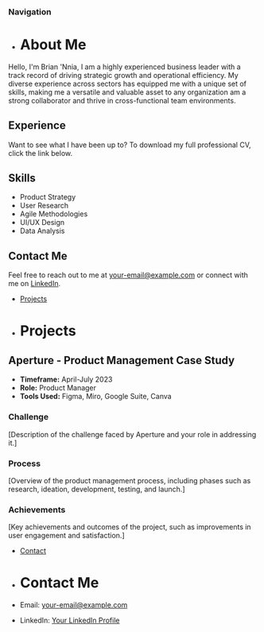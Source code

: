 ### Navigation
- # About Me

Hello, I'm Brian 'Nnia, I am a highly experienced business leader with a track record of driving strategic growth and operational efficiency. My diverse experience across sectors has equipped me with a unique set of skills, making me a versatile and valuable asset to any organization am a strong collaborator and thrive in cross-functional team environments.

## Experience
Want to see what I have been up to?
To download my full professional CV, click the link below.



## Skills

- Product Strategy
- User Research
- Agile Methodologies
- UI/UX Design
- Data Analysis

## Contact Me

Feel free to reach out to me at [your-email@example.com](mailto:your-email@example.com) or connect with me on [LinkedIn](https://www.linkedin.com/in/your-linkedin-profile).


- [Projects](projects.md)
- # Projects

## Aperture - Product Management Case Study

- **Timeframe:** April-July 2023
- **Role:** Product Manager
- **Tools Used:** Figma, Miro, Google Suite, Canva

### Challenge

[Description of the challenge faced by Aperture and your role in addressing it.]

### Process

[Overview of the product management process, including phases such as research, ideation, development, testing, and launch.]

### Achievements

[Key achievements and outcomes of the project, such as improvements in user engagement and satisfaction.]


- [Contact](contact.md)
- # Contact Me

- Email: [your-email@example.com](mailto:your-email@example.com)
- LinkedIn: [Your LinkedIn Profile](https://www.linkedin.com/in/your-linkedin-profile)

